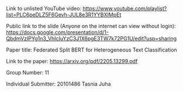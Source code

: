 Link to unlisted YouTube video:
https://www.youtube.com/playlist?list=PLC6peDLZ5F6Gevh-JUL8e3R1YYBXIMpEt

Public link to the slide (Anyone on the internet can view without login):
https://docs.google.com/presentation/d/1-QbdmVzIPYg1n3_VhIcIuYzC3J1X6pgE3TW7k72PG1U/edit?usp=sharing


Paper title:
Federated Split BERT for Heterogeneous Text Classification


Link to the paper:
https://arxiv.org/pdf/2205.13299.pdf



Group Number:
11

Individual Submitter:
20101486 Tasnia Juha
